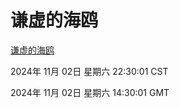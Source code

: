 # 谦虚的海鸥
[谦虚的海鸥](http://219.139.197.74:56308/qxdho/course/base/hotlink/index.php)

2024年 11月 02日 星期六 22:30:01 CST

2024年 11月 02日 星期六 14:30:01 GMT
